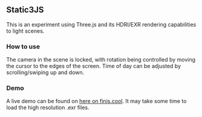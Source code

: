 ## Static3JS
This is an experiment using Three.js and its HDRI/EXR rendering capabilities to light scenes.

### How to use
The camera in the scene is locked, with rotation being controlled by moving the cursor to the edges of the screen. Time of day can be adjusted by scrolling/swiping up and down.

### Demo
A live demo can be found on [here on finis.cool](https://www.finis.cool/static3js). It may take some time to load the high resolution .exr files.
